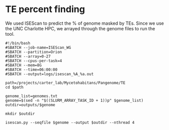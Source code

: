 # TE percent finding
We used ISEScan to predict the % of genome masked by TEs. Since we use the UNC Charlotte HPC, we arrayed through the genome files to run the tool.
```
#!/bin/bash
#SBATCH --job-name=ISEScan_WG
#SBATCH --partition=Orion
#SBATCH --array=0-27
#SBATCH --cpus-per-task=4
#SBATCH --mem=8G
#SBATCH --time=06:00:00
#SBATCH --output=logs/isescan_%A_%a.out

path=/projects/carter_lab/Mycetohabitans/Pangenome/TE
cd $path

genome_list=genomes.txt
genome=$(sed -n "$((SLURM_ARRAY_TASK_ID + 1))p" $genome_list)
outdir=outputs/$genome

mkdir $outdir

isescan.py --seqfile $genome --output $outdir --nthread 4
```
